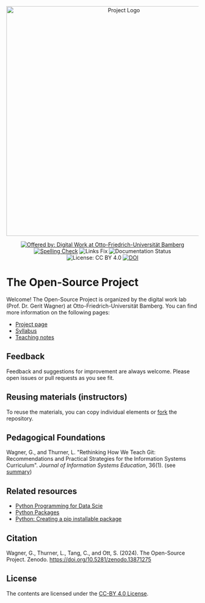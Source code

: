 <p align="center">
    <img alt="Project Logo" src="https://raw.githubusercontent.com/digital-work-lab/open-source-project/main/assets/open-source-project.png" width="600px">
</p>

<div align="center">

[![Offered by: Digital Work at Otto-Friedrich-Universität Bamberg](https://img.shields.io/badge/Offered%20by-%20Digital%20Work%20(Otto--Friedrich--Universit%C3%A4t%20Bamberg)-blue)](https://digital-work-lab.github.io/open-source-project/)
[![Spelling Check](https://github.com/digital-work-lab/open-source-project/actions/workflows/spelling.yml/badge.svg)](https://github.com/digital-work-lab/open-source-project/actions)
![Links Fix](https://github.com/digital-work-lab/open-source-project/actions/workflows/links_fix.yml/badge.svg)
![Documentation Status](https://img.shields.io/github/actions/workflow/status/digital-work-lab/open-source-project/pages.yml?label=documentation)
![License: CC BY 4.0](https://img.shields.io/badge/License-CC%20BY%204.0-green.svg)
[![DOI](https://zenodo.org/badge/697812022.svg)](https://doi.org/10.5281/zenodo.13871275)

</div>

# The Open-Source Project

Welcome! The Open-Source Project is organized by the digital work lab (Prof. Dr. Gerit Wagner) at Otto-Friedrich-Universität Bamberg.
You can find more information on the following pages:

- [Project page](https://digital-work-lab.github.io/open-source-project/)
- [Syllabus](https://digital-work-lab.github.io/open-source-project/docs/syllabus.html)
- [Teaching notes](https://digital-work-lab.github.io/open-source-project/docs/teaching_notes.html)

## Feedback

Feedback and suggestions for improvement are always welcome. Please open issues or pull requests as you see fit.

## Reusing materials (instructors)

To reuse the materials, you can copy individual elements or [fork](https://github.com/digital-work-lab/open-source-project/fork) the repository.

## Pedagogical Foundations

Wagner, G., and Thurner, L. "Rethinking How We Teach Git: Recommendations and Practical Strategies for the Information Systems Curriculum". *Journal of Information Systems Education*, 36(1). (see [summary](https://digital-work-lab.github.io/rethink-git-teaching/))

## Related resources

- [Python Programming for Data Scie](https://www.tomasbeuzen.com/python-programming-for-data-science)
- [Python Packages](https://py-pkgs.org/)
- [Python: Creating a pip installable package](https://betterscientificsoftware.github.io/python-for-hpc/tutorials/python-pypi-packaging/)

## Citation

Wagner, G., Thurner, L., Tang, C., and Ott, S. (2024). The Open-Source Project. Zenodo. https://doi.org/10.5281/zenodo.13871275

## License

The contents are licensed under the [CC-BY 4.0 License](https://creativecommons.org/licenses/by/4.0/).
